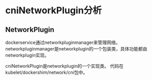 # cniNetworkPlugin分析
## NetworkPlugin
dockerservice通过networkpluginmanager来管理网络。
networkpluginmanager是networkplugin的一个包装类，具体功能都由networkplugin实现。

cniNetworkPlugin是networkplugin的一个实现类。
代码在kubelet/dockershim/network/cni包中。
